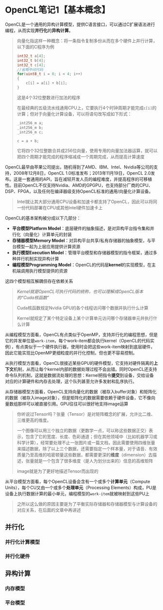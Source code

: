 # OpenCL笔记1【基本概念】

OpenCL是一个通用的异构计算模型，提供C语言接口，可以通过C扩展语法进行编程，从而实现**并行化**的**异构计算**。

> 向量化指这样一种概念：将一条指令复制多份从而在多个硬件上并行计算，以下面的C程序为例
>
> ```c
> int32_t a[4];
> int32_t b[4];
> int32_t c[4];
> //省略中间代码
> for(uint8_t i = 0; i < 4; i++)
> {
>     c[i] = a[i] + b[i];
> }
> ```
>
> 这是4个32位整数进行加法的程序
>
> 在最经典的五级流水线通用CPU上，它要执行4个时钟周期才能完成`c[i]`的计算；但对于向量化计算设备，可以将语句改写成如下形式：
>
> ```c
> _int256_m a;
> _int256_m b;
> _int256_m c;
> 
> c = a + b;
> ```
>
> 它将四个32位整数合并成256位向量，使用专用的向量加法器运算，就可以把四个周期才能完成的程序缩减成一个周期完成，从而提高计算速度

OpenCL最早由苹果公司提出，随机得到了AMD、IBM、Intel、Nvidia等公司的支持，2008年12月8日，OpenCL 1.0标准发布；2013年11月19日，OpenCL 2.0发布。这是一套通用的API，旨在减轻开发人员的编程难度，并提高程序的可移植性。目前OpenCL不仅支持Nvidia、AMD的GPGPU，也支持部分厂商的CPU、DSP、FPGA，以及任何在编译器级支持OpenCL标准的通用/向量化计算设备。

> Intel就让其大部分通用CPU设备和加速卡都支持了OpenCL，因此可以将同一份代码部署在CPU或其他Intel硬件加速卡上

OpenCL的基本架构被分成以下几部分：

* **平台模型Platform Model**：底层硬件的抽象描述，是对异构平台指令集和并行化（向量化）计算单元的封装
* **存储器模型Memory Model**：对异构平台共享/私有存储器的抽象模型，与平台模型一起为上层应用提供计算资源
* **执行模型Execution Model**：管理平台模型和存储器模型的指令框架，通过多种并行机制实现异构计算
* **编程模型Programming Model**：OpenCL的代码层**kernel**的实现模型，在主机端调用执行模型提供的资源

这四个模型相互解耦但存在依赖关系

> *Kernel就是OpenCL可执行代码的统称，也可以理解成OpenCL版本的“Cuda核函数”*
>
> Cuda核函数规定Nvidia GPU的各个线程访问哪个数据并执行什么计算
>
> Kernel就规定了某个特定设备上某个计算单元访问哪个存储器单元并执行什么计算

从编程模型方面看，OpenCL有点类似于OpenMP，支持并行化的编程思想，但是它的并发单位是`work-item`，每个work-item都会执行kernel（OpenCL的代码实例），有点类似于一个硬件执行器，使用时会把这些work-item映射到底层硬件，因此它能实现比OpenMP更细粒度的并行化控制，但也更不容易控制。

从执行模型方面看，OpenCL很接近某些GPU的硬件模型，它支持对硬件隔离的**上下文**机制，从而让每个kernel内部的数据处理过程不会出错。同时OpenCL还支持命令队列机制，这就是数据流处理的思想：Kernel把指令**提交**到设备，交给设备对应的计算硬件和内存去处理，这个队列甚至允许多发射和乱序执行。

从存储器模型方面看，OpenCL支持向量化的数据（被存入buffer对象）和矩阵化的数据（被存入image对象），但是矩阵化的数据需要依赖于硬件设备，它不像向量数组那样可以被直接引用。GPU往往可以很好地支持image运算

> 你听说过Tensor吗？张量（Tensor）是对矩阵概念的扩展，允许比二维、三维更高的维度。
>
> 一个图像可以用三个独立的数据（更数学一点，可以称这些数据正交）表示，包含了它的宽度、长度、色彩通道；但在其他领域中（比如机器学习或科学计算），经常要处理不止一张图片或一篇文档，因此需要使用四维张量来描述数据，除了以上三个数据，还需要指定一个样本量，对于语音、有效质量乃至高维的哈密顿量这些数据，都需要更深的**维度**（dimension）去描述，张量就是一个包含了很多维度（是人为划分出来的）信息的高维矩阵
>
> image就是为了更好地描述Tensor而出现的

从平台模型方面看，每个OpenCL设备会含有一个或多个**计算单元**（Compute Units），每个CU又由一个或多个**处理单元**（Processing Elements）构成，PU是设备上执行数据计算的最小单元，编程模型的`work-item`就被映射到这些PU上

> 之所以这么做的原因主要是为了平衡实际存储器和存储器模型与计算设备的对应关系，在后面的文章中再讲述

## 并行化



### 并行化计算模型







### 并行化硬件





## 异构计算





### 内存模型









### 平台模型





